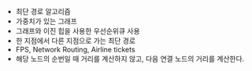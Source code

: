 - 최단 경로 알고리즘
- 가중치가 있는 그래프
- 그래프와 이진 힙을 사용한 우선순위큐 사용
- 한 지점에서 다른 지점으로 가는 최단 경로
- FPS, Network Routing, Airline tickets
- 해당 노드의 순번일 때 거리를 계산하지 않고, 다음 연결 노드의 거리를 계산한다.
